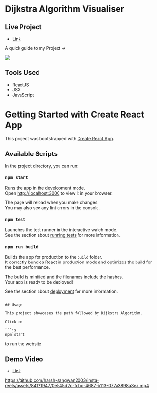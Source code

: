 # Dijkstra Algorithm Visualiser

## Live Project

- [Link](https://harsh-insta-reels-clone.netlify.app)

A quick guide to my Project ->

<img src = "./public/image.webp">

## Tools Used

- ReactJS
- JSX
- JavaScript

# Getting Started with Create React App

This project was bootstrapped with [Create React App](https://github.com/facebook/create-react-app).

## Available Scripts

In the project directory, you can run:

### `npm start`

Runs the app in the development mode.\
Open [http://localhost:3000](http://localhost:3000) to view it in your browser.

The page will reload when you make changes.\
You may also see any lint errors in the console.

### `npm test`

Launches the test runner in the interactive watch mode.\
See the section about [running tests](https://facebook.github.io/create-react-app/docs/running-tests) for more information.

### `npm run build`

Builds the app for production to the `build` folder.\
It correctly bundles React in production mode and optimizes the build for the best performance.

The build is minified and the filenames include the hashes.\
Your app is ready to be deployed!

See the section about [deployment](https://facebook.github.io/create-react-app/docs/deployment) for more information.

``` 

## Usage

This project showcases the path followed by Dijkstra Algorithm.

Click on

```js
npm start
``` 
to run the website

## Demo Video

- [Link](https://app.gemoo.com/share/home?codeId=DW48OxojdjLBe)


https://github.com/harsh-sangwan2003/insta-reels/assets/84121947/0e545d2c-fdbc-4687-b113-077a3898a3ea.mp4
